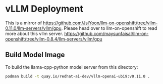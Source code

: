 # vLLM Deployment

This is a mirror of https://github.com/JslYoon/llm-on-openshift/tree/vllm-0.11.0/llm-servers/vllm/gpu. Please head over to llm-on-openshift to read more about this vllm server.
https://github.com/maysunfaisal/llm-on-openshift/tree/vllm-0.8.4/llm-servers/vllm/gpu

## Build Model Image

To build the llama-cpp-python model server from this directory:

```bash
podman build -t quay.io/redhat-ai-dev/vllm-openai-ubi9:v0.11.0 .
```